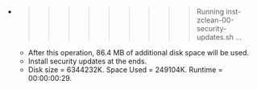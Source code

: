 * >>>>>>>>> Running inst-zclean-00-security-updates.sh ...
  * After this operation, 86.4 MB of additional disk space will be used.
  * Install security updates at the ends.
  * Disk size = 6344232K. Space Used = 249104K. Runtime = 00:00:00:29.
